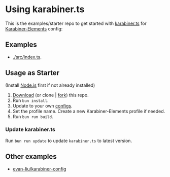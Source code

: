 # Using karabiner.ts

This is the examples/starter repo to get started with [karabiner.ts](https://github.com/evan-liu/karabiner.ts) for [Karabiner-Elements](https://github.com/pqrs-org/Karabiner-Elements) config:

## Examples

- [./src/index.ts](./src/index.ts).

## Usage as Starter

(Install [Node.js](https://nodejs.org/en) first if not already installed)

1. [Download](https://github.com/evan-liu/karabiner.ts.examples/archive/refs/heads/main.zip) (or clone | [fork](https://github.com/evan-liu/karabiner.ts.examples/fork)) this repo.
2. Run `bun install`.
3. Update to your own [configs](./src/index.ts).
4. Set the profile name. Create a new Karabiner-Elements profile if needed.
5. Run `bun run build`.

### Update karabiner.ts

Run `bun run update` to update `karabiner.ts` to latest version.

## Other examples

- [evan-liu/karabiner-config](https://github.com/evan-liu/karabiner-config/blob/main/src/index.ts)
